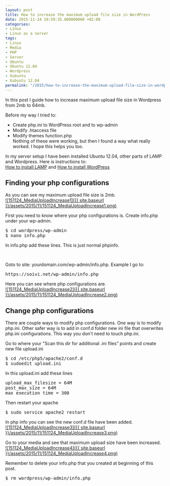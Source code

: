 ```yaml
---
layout: post
title: How to increase the maximum upload file size in WordPress
date: 2015-11-24 19:59:35.000000000 +02:00
categories:
- Linux
- Linux as a server
tags:
- Linux
- Media
- PHP
- Server
- Ubuntu
- Ubuntu 12.04
- Wordpress
- Xubuntu
- Xubuntu 12.04
permalink: "/2015/how-to-increase-the-maximum-upload-file-size-in-wordpress/"
---
```

In this post I guide how to increase maximum upload file size in Wordpress from 2mb to 64mb.

Before my way I tried to:  
- Create php.ini to WordPress root and to wp-admin  
- Modify .htaccess file  
- Modify themes function.php  
Nothing of these were working, but then I found a way what really worked. I hope this helps you too.

In my server setup I have been installed Ubuntu 12.04, other parts of LAMP and Wordpress. Here is instructions to:  
[How to install LAMP](https://soivi.net/2014/how-to-install-lamp/) and [How to install WordPress](https://soivi.net/2014/how-to-install-wordpress/)

## Finding your php configurations

As you can see my maximum upload file size is 2mb.  
[![151124_MediaUploadIncrease1]({{ site.baseurl }}/assets/2015/11/151124_MediaUploadIncrease1.png)](http://soivi.net/wp-content/uploads/2015/11/151124_MediaUploadIncrease1.png)

First you need to know where your php configurations is. Create info.php under your wp-admin.

<pre>$ cd wordpress/wp-admin
$ nano info.php
</pre>

In info.php add these lines. This is just normal phpinfo.

<pre><?php
phpinfo();
?>
</pre>

Goto to site: yourdomain.com/wp-admin/info.php. Example I go to:

<pre>https://soivi.net/wp-admin/info.php
</pre>

Here you can see where php configurations are.  
[![151124_MediaUploadIncrease2]({{ site.baseurl }}/assets/2015/11/151124_MediaUploadIncrease2.png)](http://soivi.net/wp-content/uploads/2015/11/151124_MediaUploadIncrease2.png)

## Change php configurations

There are couple ways to modify php configurations. One way is to modify php.ini. Other safer way is to add in conf.d folder new ini file that overwrites php.ini configurations. This way you don't need to touch php.ini.

Go to where your "Scan this dir for additional .ini files" points and create new file upload.ini

<pre>$ cd /etc/php5/apache2/conf.d
$ sudoedit upload.ini
</pre>

In this upload.ini add these lines

<pre>upload_max_filesize = 64M
post_max_size = 64M
max_execution_time = 300
</pre>

Then restart your apache

<pre>$ sudo service apache2 restart
</pre>

In php info you can see the new conf.d file have been added.  
[![151124_MediaUploadIncrease3]({{ site.baseurl }}/assets/2015/11/151124_MediaUploadIncrease3.png)](http://soivi.net/wp-content/uploads/2015/11/151124_MediaUploadIncrease3.png)

Go to your media and see that maximum upload size have been increased.  
[![151124_MediaUploadIncrease4]({{ site.baseurl }}/assets/2015/11/151124_MediaUploadIncrease4.png)](http://soivi.net/wp-content/uploads/2015/11/151124_MediaUploadIncrease4.png)

Remember to delete your info.php that you created at beginning of this post.

<pre>$ rm wordpress/wp-admin/info.php
</pre>